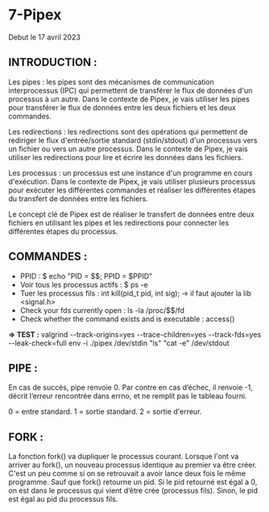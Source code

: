 # **7-Pipex**

Debut le 17 avril 2023

## **INTRODUCTION :**

Les pipes : les pipes sont des mécanismes de communication interprocessus (IPC) qui permettent de transférer le flux de données d'un processus à un autre. Dans le contexte de Pipex, je vais utiliser les pipes pour transférer le flux de données entre les deux fichiers et les deux commandes.

Les redirections : les redirections sont des opérations qui permettent de rediriger le flux d'entrée/sortie standard (stdin/stdout) d'un processus vers un fichier ou vers un autre processus. Dans le contexte de Pipex, je vais utiliser les redirections pour lire et écrire les données dans les fichiers.

Les processus : un processus est une instance d'un programme en cours d'exécution. Dans le contexte de Pipex, je vais utiliser plusieurs processus pour exécuter les différentes commandes et réaliser les différentes étapes du transfert de données entre les fichiers.

Le concept clé de Pipex est de réaliser le transfert de données entre deux fichiers en utilisant les pipes et les redirections pour connecter les différentes étapes du processus. 

## **COMMANDES :**

- PPID : $ echo "PID = $$; PPID = $PPID"
- Voir tous les processus actifs : $ ps -e
- Tuer les processus fils : int kill(pid_t pid, int sig);
    -> il faut ajouter la lib <signal.h> 
- Check your fds currently open : ls -la /proc/$$/fd
- Check whether the command exists and is executable : access()

**=> TEST :**
valgrind --track-origins=yes --trace-children=yes --track-fds=yes --leak-check=full env -i ./pipex /dev/stdin "ls" "cat -e" /dev/stdout


## **PIPE :**

En cas de succès, pipe renvoie 0. 
Par contre en cas d’échec, il renvoie -1, décrit l’erreur rencontrée dans errno, 
et ne remplit pas le tableau fourni.

0 = entre standard.
1 = sortie standard.
2 = sortie d'erreur.



## **FORK :**

La fonction fork() va dupliquer le processus courant. 
Lorsque l'ont va arriver au fork(), un nouveau processus identique au premier va être créer. C'est un peu comme si on se retrouvait a avoir lance deux fois le même programme. Sauf que fork() retourne un pid. 
Si le pid retourné est égal a 0, on est dans le processus qui vient d’être crée (processus fils). 
Sinon, le pid est égal au pid du processus fils.


